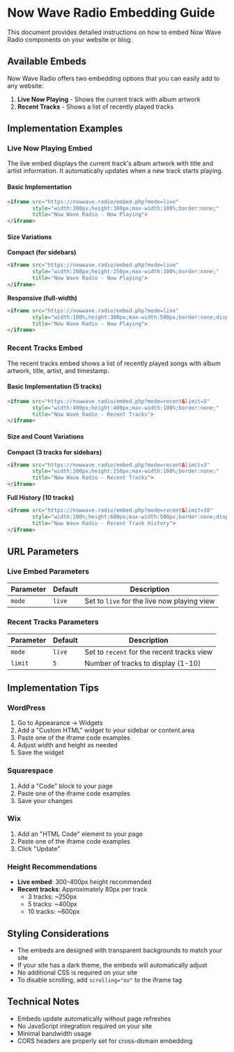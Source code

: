 # Now Wave Radio Embedding Guide

This document provides detailed instructions on how to embed Now Wave Radio components on your website or blog.

## Available Embeds

Now Wave Radio offers two embedding options that you can easily add to any website:

1. **Live Now Playing** - Shows the current track with album artwork
2. **Recent Tracks** - Shows a list of recently played tracks

## Implementation Examples

### Live Now Playing Embed

The live embed displays the current track's album artwork with title and artist information. It automatically updates when a new track starts playing.

#### Basic Implementation

```html
<iframe src="https://nowwave.radio/embed.php?mode=live" 
        style="width:300px;height:380px;max-width:100%;border:none;"
        title="Now Wave Radio - Now Playing">
</iframe>
```

#### Size Variations

**Compact (for sidebars)**
```html
<iframe src="https://nowwave.radio/embed.php?mode=live" 
        style="width:200px;height:250px;max-width:100%;border:none;"
        title="Now Wave Radio - Now Playing">
</iframe>
```

**Responsive (full-width)**
```html
<iframe src="https://nowwave.radio/embed.php?mode=live" 
        style="width:100%;height:380px;max-width:500px;border:none;display:block;margin:0 auto;"
        title="Now Wave Radio - Now Playing">
</iframe>
```

### Recent Tracks Embed

The recent tracks embed shows a list of recently played songs with album artwork, title, artist, and timestamp.

#### Basic Implementation (5 tracks)

```html
<iframe src="https://nowwave.radio/embed.php?mode=recent&limit=5" 
        style="width:400px;height:400px;max-width:100%;border:none;"
        title="Now Wave Radio - Recent Tracks">
</iframe>
```

#### Size and Count Variations

**Compact (3 tracks for sidebars)**
```html
<iframe src="https://nowwave.radio/embed.php?mode=recent&limit=3" 
        style="width:300px;height:250px;max-width:100%;border:none;"
        title="Now Wave Radio - Recent Tracks">
</iframe>
```

**Full History (10 tracks)**
```html
<iframe src="https://nowwave.radio/embed.php?mode=recent&limit=10" 
        style="width:100%;height:600px;max-width:500px;border:none;display:block;margin:0 auto;"
        title="Now Wave Radio - Recent Track History">
</iframe>
```

## URL Parameters

### Live Embed Parameters

| Parameter | Default | Description                           |
|-----------|---------|---------------------------------------|
| `mode`    | `live`  | Set to `live` for the live now playing view |

### Recent Tracks Parameters

| Parameter | Default | Description                                   |
|-----------|---------|-----------------------------------------------|
| `mode`    | `live`  | Set to `recent` for the recent tracks view    |
| `limit`   | `5`     | Number of tracks to display (1-10)            |

## Implementation Tips

### WordPress

1. Go to Appearance → Widgets
2. Add a "Custom HTML" widget to your sidebar or content area
3. Paste one of the iframe code examples
4. Adjust width and height as needed
5. Save the widget

### Squarespace

1. Add a "Code" block to your page
2. Paste one of the iframe code examples
3. Save your changes

### Wix

1. Add an "HTML Code" element to your page
2. Paste one of the iframe code examples
3. Click "Update"

### Height Recommendations

- **Live embed**: 300-400px height recommended
- **Recent tracks**: Approximately 80px per track
  - 3 tracks: ~250px
  - 5 tracks: ~400px
  - 10 tracks: ~600px

## Styling Considerations

- The embeds are designed with transparent backgrounds to match your site
- If your site has a dark theme, the embeds will automatically adjust
- No additional CSS is required on your site
- To disable scrolling, add `scrolling="no"` to the iframe tag

## Technical Notes

- Embeds update automatically without page refreshes
- No JavaScript integration required on your site
- Minimal bandwidth usage
- CORS headers are properly set for cross-domain embedding
